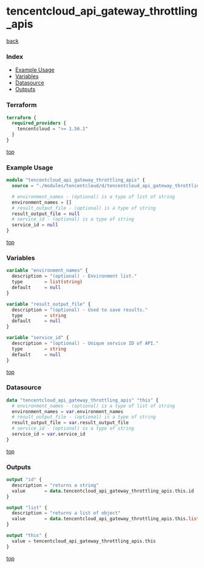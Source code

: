 # tencentcloud_api_gateway_throttling_apis

[back](../tencentcloud.md)

### Index

- [Example Usage](#example-usage)
- [Variables](#variables)
- [Datasource](#datasource)
- [Outputs](#outputs)

### Terraform

```terraform
terraform {
  required_providers {
    tencentcloud = ">= 1.56.1"
  }
}
```

[top](#index)

### Example Usage

```terraform
module "tencentcloud_api_gateway_throttling_apis" {
  source = "./modules/tencentcloud/d/tencentcloud_api_gateway_throttling_apis"

  # environment_names - (optional) is a type of list of string
  environment_names = []
  # result_output_file - (optional) is a type of string
  result_output_file = null
  # service_id - (optional) is a type of string
  service_id = null
}
```

[top](#index)

### Variables

```terraform
variable "environment_names" {
  description = "(optional) - Environment list."
  type        = list(string)
  default     = null
}

variable "result_output_file" {
  description = "(optional) - Used to save results."
  type        = string
  default     = null
}

variable "service_id" {
  description = "(optional) - Unique service ID of API."
  type        = string
  default     = null
}
```

[top](#index)

### Datasource

```terraform
data "tencentcloud_api_gateway_throttling_apis" "this" {
  # environment_names - (optional) is a type of list of string
  environment_names = var.environment_names
  # result_output_file - (optional) is a type of string
  result_output_file = var.result_output_file
  # service_id - (optional) is a type of string
  service_id = var.service_id
}
```

[top](#index)

### Outputs

```terraform
output "id" {
  description = "returns a string"
  value       = data.tencentcloud_api_gateway_throttling_apis.this.id
}

output "list" {
  description = "returns a list of object"
  value       = data.tencentcloud_api_gateway_throttling_apis.this.list
}

output "this" {
  value = tencentcloud_api_gateway_throttling_apis.this
}
```

[top](#index)